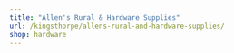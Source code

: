 ```yaml
---
title: "Allen's Rural & Hardware Supplies"
url: /kingsthorpe/allens-rural-and-hardware-supplies/
shop: hardware
---
```


